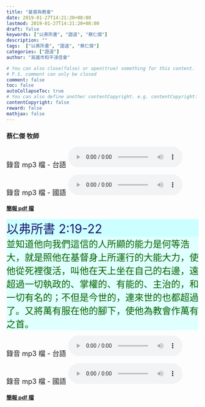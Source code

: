 ```yaml
---
title: "基督與教會"
date: 2019-01-27T14:21:20+08:00
lastmod: 2019-01-27T14:21:20+08:00
draft: false
keywords: ["以弗所書", "證道", "蔡仁傑"]
description: ""
tags:  ["以弗所書", "證道", "蔡仁傑"]
categories: ["證道"]
author: "高雄市和平浸信會"

# You can also close(false) or open(true) something for this content.
# P.S. comment can only be closed
comment: false
toc: false
autoCollapseToc: true
# You can also define another contentCopyright. e.g. contentCopyright: "This is another copyright."
contentCopyright: false
reward: false
mathjax: false
---
```


### 蔡仁傑 牧師

<font size="4">錄音 mp3 檔 - 台語 </font>
<audio controls src="https://hbc.nctu.me/mp3-s/s20190127t.mp3"></audio>

<font size="4">錄音 mp3 檔 - 國語 </font>
<audio controls src="https://hbc.nctu.me/mp3-s/s20190127c.mp3"></audio>

#### [簡報 pdf 檔](/pdf-s/s20190127.pdf "基督與教會")

<div style="background-color:#CCFFFF"><font size="6", color="#191970">
以弗所書 2:19-22
</font>
</div>

<div style="background-color:#E0FFFF"><font size="5", color="#006400">
並知道他向我們這信的人所顯的能力是何等浩大，就是照他在基督身上所運行的大能大力，使他從死裡復活，叫他在天上坐在自己的右邊，遠超過一切執政的、掌權的、有能的、主治的，和一切有名的；不但是今世的，連來世的也都超過了。又將萬有服在他的腳下，使他為教會作萬有之首。
</font>
</div>

<font size="4">錄音 mp3 檔 - 台語 </font>
<audio controls src="https://hbc.nctu.me/mp3-s/s20190127t.mp3"></audio>

<font size="4">錄音 mp3 檔 - 國語 </font>
<audio controls src="https://hbc.nctu.me/mp3-s/s20190127c.mp3"></audio>

#### [簡報 pdf 檔](/pdf-s/s20190127.pdf "基督與教會")
